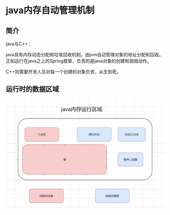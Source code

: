 # java内存自动管理机制	

## 简介

java与C++：

java具有内存动态分配和垃圾回收机制。由jvm自动管理对象的地址分配和回收。正如运行在java之上的Spring框架，负责的是java对象的创建和销毁动作。

C++则需要开发人员对每一个创建的对象负责，从生到死。

## 运行时的数据区域

<img src="java%E5%86%85%E5%AD%98%E8%87%AA%E5%8A%A8%E7%AE%A1%E7%90%86%E6%9C%BA%E5%88%B6.assets/image-20200724175823960-1595867674813.png" alt="image-20200724175823960" style="zoom:50%;" />


